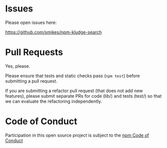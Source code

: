 # Issues

Please open issues here:

https://github.com/smikes/npm-kludge-search

# Pull Requests

Yes, please.

Please ensure that tests and static checks pass (`npm test`) before
submitting a pull request.

If you are submitting a refactor pull request (that does not add new
features), please submit separate PRs for code (lib/) and tests (test/)
so that we can evaluate the refactoring independently.

# Code of Conduct

Participation in this open source project is subject to the [npm Code
of Conduct](http://www.npmjs.com/policies/conduct)